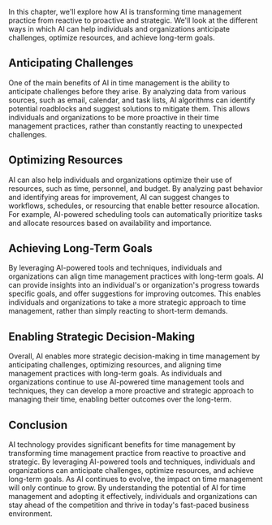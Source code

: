 

In this chapter, we'll explore how AI is transforming time management practice from reactive to proactive and strategic. We'll look at the different ways in which AI can help individuals and organizations anticipate challenges, optimize resources, and achieve long-term goals.

Anticipating Challenges
-----------------------

One of the main benefits of AI in time management is the ability to anticipate challenges before they arise. By analyzing data from various sources, such as email, calendar, and task lists, AI algorithms can identify potential roadblocks and suggest solutions to mitigate them. This allows individuals and organizations to be more proactive in their time management practices, rather than constantly reacting to unexpected challenges.

Optimizing Resources
--------------------

AI can also help individuals and organizations optimize their use of resources, such as time, personnel, and budget. By analyzing past behavior and identifying areas for improvement, AI can suggest changes to workflows, schedules, or resourcing that enable better resource allocation. For example, AI-powered scheduling tools can automatically prioritize tasks and allocate resources based on availability and importance.

Achieving Long-Term Goals
-------------------------

By leveraging AI-powered tools and techniques, individuals and organizations can align time management practices with long-term goals. AI can provide insights into an individual's or organization's progress towards specific goals, and offer suggestions for improving outcomes. This enables individuals and organizations to take a more strategic approach to time management, rather than simply reacting to short-term demands.

Enabling Strategic Decision-Making
----------------------------------

Overall, AI enables more strategic decision-making in time management by anticipating challenges, optimizing resources, and aligning time management practices with long-term goals. As individuals and organizations continue to use AI-powered time management tools and techniques, they can develop a more proactive and strategic approach to managing their time, enabling better outcomes over the long-term.

Conclusion
----------

AI technology provides significant benefits for time management by transforming time management practice from reactive to proactive and strategic. By leveraging AI-powered tools and techniques, individuals and organizations can anticipate challenges, optimize resources, and achieve long-term goals. As AI continues to evolve, the impact on time management will only continue to grow. By understanding the potential of AI for time management and adopting it effectively, individuals and organizations can stay ahead of the competition and thrive in today's fast-paced business environment.

